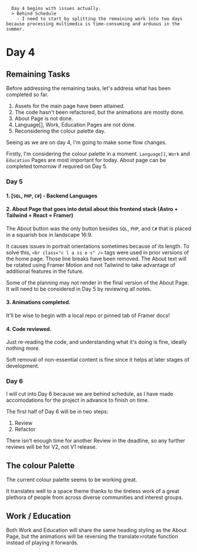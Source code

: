 ```
  Day 4 begins with issues actually.
  > Behind Schedule
    - I need to start by splitting the remaining work into two days because processing multimedia is time-consuming and arduous in the summer.
```

# Day 4

## Remaining Tasks

Before addressing the remaining tasks, let's address what has been completed so far.

  1. Assets for the main page have been attained.
  2. The code hasn't been refactored, but the animations are mostly done.
  3. About Page is not done.
  4. Language[], Work, Education Pages are not done.
  5. Reconsidering the colour palette day.

Seeing as we are on day 4, I'm going to make some flow changes.

Firstly, I'm considering the colour palette in a moment. `Language[]`, `Work` and `Education` Pages are most important for today. About page can be completed tomorrow if required on Day 5.

### Day 5

  #### 1. [`SQL`, `PHP`, `C#`] - Backend Languages


  #### 2. About Page that goes into detail about this frontend stack (Astro + Tailwind + React + Framer)
  
  The About button was the only button besides `SQL`, `PHP`, and `C#` that is placed in a squarish box in landscape 16:9.
  
  It causes issues in portrait orientations sometimes because of its length. To solve this, `<br class="c l a ss e s" />` tags were used in prior versions of the home page. Those line breaks have been removed. The About text will be rotated using Framer Motion and not Tailwind to take advantage of additional features in the future.

  Some of the planning may not render in the final version of the About Page. It will need to be considered in Day 5 by reviewing all notes.
  
  #### 3. Animations completed.
  
  It'll be wise to begin with a local repo or pinned tab of Framer docs!
  
  #### 4. Code reviewed.
  
  Just re-reading the code, and understanding what it's doing is fine, ideally nothing more.
  
  Soft removal of non-essential content is fine since it helps at later stages of development.

### Day 6

I will cut into Day 6 because we are behind schedule, as I have made accomodations for the project in advance to finish on time.

The first half of Day 6 will be in two steps:

  1. Review
  2. Refactor

There isn't enough time for another Review in the deadline, so any further reviews will be for V2, not V1 release.

## The colour Palette

The current colour palette seems to be working great.

It translates well to a space theme thanks to the tireless work of a great plethora of people from across diverse communities and interest groups.

## Work / Education

Both Work and Education will share the same heading styling as the About Page, but the animations will be reversing the translate>rotate function instead of playing it forwards.

